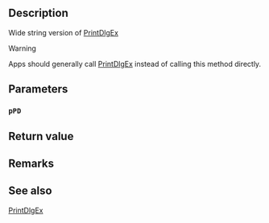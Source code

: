 ## Description

Wide string version of [PrintDlgEx](https://docs.microsoft.com/previous-versions/windows/desktop/legacy/ms646942(v=vs.85))

> [!WARNING]
> Apps should generally call [PrintDlgEx](https://docs.microsoft.com/previous-versions/windows/desktop/legacy/ms646942(v=vs.85)) instead of calling this method directly.

## Parameters

### `pPD`

## Return value

## Remarks

## See also

[PrintDlgEx](https://docs.microsoft.com/previous-versions/windows/desktop/legacy/ms646942(v=vs.85))